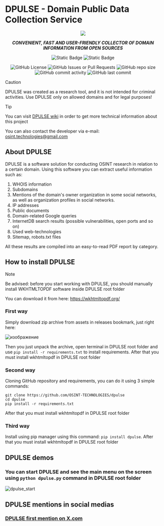 # DPULSE - Domain Public Data Collection Service 

<p align="center">
  <img src="https://github.com/OSINT-TECHNOLOGIES/dpulse/assets/77023667/fed8d368-7309-4aaa-a82e-2f0b277122de">
</p>

<p align="center">
<b><i>CONVENIENT, FAST AND USER-FRIENDLY COLLECTOR OF DOMAIN INFORMATION FROM OPEN SOURCES</i></b>
</p>

<p align="center">
<img alt="Static Badge" src="https://img.shields.io/badge/DOMAIN_OSINT-CATEGORY?style=for-the-badge&label=TOOL%20CATEGORY&color=red"> <img alt="Static Badge" src="https://img.shields.io/badge/CLI-CATEGORY?style=for-the-badge&label=interface%20type&color=red">
</p>
<p align="center">
<img alt="GitHub License" src="https://img.shields.io/github/license/OSINT-TECHNOLOGIES/dpulse?style=for-the-badge&color=red"> <img alt="GitHub Issues or Pull Requests" src="https://img.shields.io/github/issues/OSINT-TECHNOLOGIES/dpulse?style=for-the-badge&color=red"> <img alt="GitHub repo size" src="https://img.shields.io/github/repo-size/OSINT-TECHNOLOGIES/dpulse?style=for-the-badge&color=red"> <img alt="GitHub commit activity" src="https://img.shields.io/github/commit-activity/t/OSINT-TECHNOLOGIES/dpulse?style=for-the-badge&label=total%20commits&color=red"> <img alt="GitHub last commit" src="https://img.shields.io/github/last-commit/OSINT-TECHNOLOGIES/dpulse?style=for-the-badge&color=red">
</p>




> [!CAUTION]
> DPULSE was created as a research tool, and it is not intended for criminal activities. Use DPULSE only on allowed domains and for legal purposes!

> [!TIP]
> You can visit [DPULSE wiki](https://github.com/OSINT-TECHNOLOGIES/dpulse/wiki) in order to get more technical information about this project
> 
> You can also contact the developer via e-mail: osint.technologies@gmail.com


## About DPULSE

DPULSE is a software solution for conducting OSINT research in relation to a certain domain. Using this software you can extract useful information such as:
1. WHOIS information 
2. Subdomains
3. Mentions of the domain's owner organization in some social networks, as well as organization profiles in social networks.
4. IP addresses
5. Public documents
6. Domain-related Google queries
7. InternetDB search results (possible vulnerabilities, open ports and so on)
8. Used web-technologies
9. Sitemap, robots.txt files
    
All these results are compiled into an easy-to-read PDF report by category.


## How to install DPULSE


> [!NOTE]
> Be advised: before you start working with DPULSE, you should manually install WKHTMLTOPDF software inside DPULSE root folder
> 
> You can download it from here: https://wkhtmltopdf.org/



### First way

Simply download zip archive from assets in releases bookmark, just right here:

![изображение](https://github.com/OSINT-TECHNOLOGIES/dpulse/assets/77023667/bd2ebf09-a31c-4e27-a674-5b602808a667)

Then you just unpack the archive, open terminal in DPULSE root folder and use `pip install -r requirements.txt` to install requirements. After that you must install wkhtmltopdf in DPULSE root folder

### Second way

Cloning GitHub repository and requirements, you can do it using 3 simple commands:
   
  ```
  git clone https://github.com/OSINT-TECHNOLOGIES/dpulse
  cd dpulse
  pip install -r requirements.txt
  ```
  After that you must install wkhtmltopdf in DPULSE root folder

### Third way

Install using pip manager using this command: `pip install dpulse`. After that you must install wkhtmltopdf in DPULSE root folder


## DPULSE demos

### You can start DPULSE and see the main menu on the screen using `python dpulse.py` command in DPULSE root folder

![dpulse_start](https://github.com/OSINT-TECHNOLOGIES/dpulse/assets/77023667/b1ae1054-c04d-414f-ab46-308fd52ba6f4)


## DPULSE mentions in social medias

### [DPULSE first mention on X.com](https://x.com/DarkWebInformer/status/1787583156775759915?t=Ak1W9ddUPpDvLAkVyQG8fQ&s=19)

